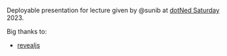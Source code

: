 Deployable presentation for lecture given by @sunib at [dotNed Saturday](https://dotnedsaturday.nl/sessions/breng-je-pull-requests-tot-leven-met-kubernetes-gitops-en-argocd/) 2023.

Big thanks to:
* [revealjs](https://revealjs.com/)
